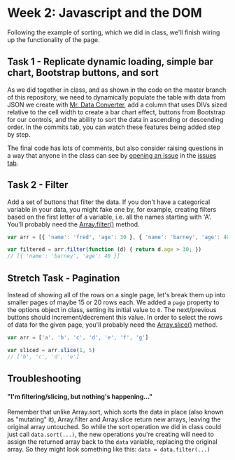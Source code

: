 # Week 2: Javascript and the DOM

Following the example of sorting, which we did in class, we'll finish wiring up the functionality of the page.

## Task 1 - Replicate dynamic loading, simple bar chart, Bootstrap buttons, and sort
As we did together in class, and as shown in the code on the master branch of this repository, we need to dynamically populate the table with data from JSON we create with [Mr. Data Converter](https://shancarter.github.io/mr-data-converter/), add a column that uses DIVs sized relative to the cell width to create a bar chart effect, buttons from Bootstrap for our controls, and the ability to sort the data in ascending or descending order. In the commits tab, you can watch these features being added step by step.

The final code has lots of comments, but also consider raising questions in a way that anyone in the class can see by [opening an issue](https://github.com/JHU-DataViz-Summer16/week-2-js-dom/issues/new) in the [issues tab](https://github.com/JHU-DataViz-Summer16/week-2-js-dom/issues).

## Task 2 - Filter
Add a set of buttons that filter the data. If you don't have a categorical variable in your data, you might fake one by, for example, creating filters based on the first letter of a variable, i.e. all the names starting with 'A'. You'll probably need the [Array.filter()](https://developer.mozilla.org/en-US/docs/Web/JavaScript/Reference/Global_Objects/Array/filter) method.

```js
var arr = [{ 'name': 'fred', 'age': 30 }, { 'name': 'barney', 'age': 40 }]

var filtered = arr.filter(function (d) { return d.age > 30; })
// [{ 'name': 'barney', 'age': 40 }]
```

## Stretch Task - Pagination
Instead of showing all of the rows on a single page, let's break them up into smaller pages of maybe 15 or 20 rows each. We added a `page` property to the options object in class, setting its initial value to `0`. The next/previous buttons should increment/decrement this value. In order to select the rows of data for the given page, you'll probably need the [Array.slice()](https://developer.mozilla.org/en-US/docs/Web/JavaScript/Reference/Global_Objects/Array/slice) method.

```js
var arr = ['a', 'b', 'c', 'd', 'e', 'f', 'g']

var sliced = arr.slice(1, 5)
// ['b', 'c', 'd', 'e']
```

## Troubleshooting

#### "I'm filtering/slicing, but nothing's happening..."

Remember that unlike Array.sort, which sorts the data in place (also known as "mutating" it), Array.filter and Array.slice return new arrays, leaving the original array untouched. So while the sort operation we did in class could just call `data.sort(...)`, the new operations you're creating will need to assign the returned array back to the `data` variable, replacing the original array. So they might look something like this: `data = data.filter(...)`
